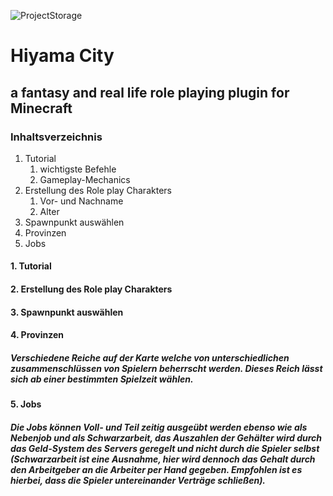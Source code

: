 ![ProjectStorage](https://img.shields.io/github/repo-size/AhegaHOE/HiyamaCity?color=420696&label=Project%20Storage)

# **Hiyama City**

## a fantasy and real life role playing plugin for Minecraft

### Inhaltsverzeichnis

1. Tutorial
    1. wichtigste Befehle
    2. Gameplay-Mechanics
2. Erstellung des Role play Charakters
    1. Vor- und Nachname
    2. Alter
3. Spawnpunkt auswählen
4. Provinzen
5. Jobs

#### 1. Tutorial

#### 2. Erstellung des Role play Charakters

#### 3. Spawnpunkt auswählen

#### 4. Provinzen

##### Verschiedene Reiche auf der Karte welche von unterschiedlichen zusammenschlüssen von Spielern beherrscht werden. Dieses Reich lässt sich ab einer bestimmten Spielzeit wählen.

#### 5. Jobs

##### Die Jobs können Voll- und Teil zeitig ausgeübt werden ebenso wie als Nebenjob und als Schwarzarbeit, das Auszahlen der Gehälter wird durch das Geld-System des Servers geregelt und nicht durch die Spieler selbst (Schwarzarbeit ist eine Ausnahme, hier wird dennoch das Gehalt durch den Arbeitgeber an die Arbeiter per Hand gegeben. Empfohlen ist es hierbei, dass die Spieler untereinander Verträge schließen).
